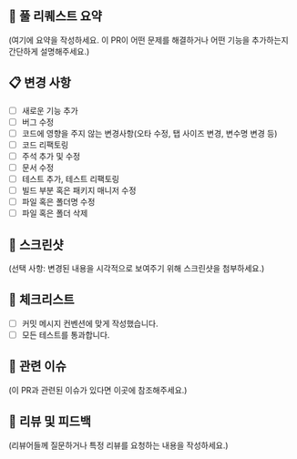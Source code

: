 ## 🚀 풀 리퀘스트 요약

(여기에 요약을 작성하세요. 이 PR이 어떤 문제를 해결하거나 어떤 기능을 추가하는지 간단하게 설명해주세요.)

## 📋 변경 사항

- [ ] 새로운 기능 추가
- [ ] 버그 수정
- [ ] 코드에 영향을 주지 않는 변경사항(오타 수정, 탭 사이즈 변경, 변수명 변경 등)
- [ ] 코드 리팩토링
- [ ] 주석 추가 및 수정
- [ ] 문서 수정
- [ ] 테스트 추가, 테스트 리팩토링
- [ ] 빌드 부분 혹은 패키지 매니저 수정
- [ ] 파일 혹은 폴더명 수정
- [ ] 파일 혹은 폴더 삭제

## 📸 스크린샷

(선택 사항: 변경된 내용을 시각적으로 보여주기 위해 스크린샷을 첨부하세요.)

## 📌 체크리스트

- [ ] 커밋 메시지 컨벤션에 맞게 작성했습니다.
- [ ] 모든 테스트를 통과합니다.

## 📎 관련 이슈

(이 PR과 관련된 이슈가 있다면 이곳에 참조해주세요.)

## 🙌 리뷰 및 피드백

(리뷰어들께 질문하거나 특정 리뷰를 요청하는 내용을 작성하세요.)
